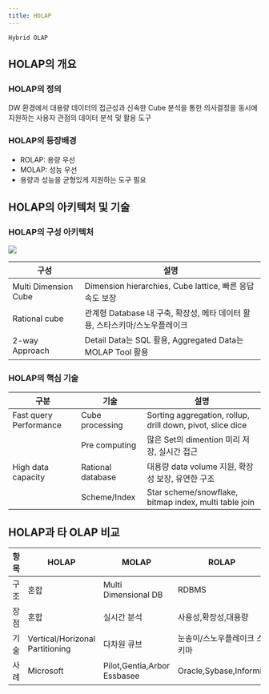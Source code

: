 ```yaml
---
title: HOLAP
---
```


`Hybrid OLAP`

## HOLAP의 개요
### HOLAP의 정의
DW 환경에서 대용량 데이터의 접근성과 신속한 Cube 분석을 통한 의사결정을 동시에 지원하는 사용자 관점의 데이터 분석 및 활용 도구

### HOLAP의 등장배경
- ROLAP: 용량 우선
- MOLAP: 성능 우선
- 용량과 성능을 균형있게 지원하는 도구 필요

## HOLAP의 아키텍처 및 기술
### HOLAP의 구성 아키텍처
![](http://image.slidesharecdn.com/olapbybharatkalia-140909030348-phpapp02/95/olap-basics-and-fundamentals-by-bharat-kalia-66-638.jpg?cb=1410231895)

|구성|설명|
|---|---|
|Multi Dimension Cube |Dimension hierarchies, Cube lattice, 빠른 응답속도 보장 |
|Rational cube |관계형 Database 내 구축, 확장성, 메타 데이터 활용, 스타스키마/스노우플레이크 |
|2-way Approach |Detail Data는 SQL 활용, Aggregated Data는 MOLAP Tool 활용 |

### HOLAP의 핵심 기술

|구분|기술|설명|
|---|---|---|
|Fast query Performance |Cube processing |Sorting aggregation, rollup, drill down, pivot, slice dice |
| |Pre computing |많은 Set의 dimention 미리 저장, 실시간 접근 |
|High data capacity |Rational database |대용량 data volume 지원, 확장성 보장, 유연한 구조 |
| |Scheme/Index |Star scheme/snowflake, bitmap index, multi table join |

## HOLAP과 타 OLAP 비교

|항목|HOLAP|MOLAP|ROLAP|
|---|-----|-----|-----|
|구조|혼합|Multi Dimensional DB|RDBMS|
|장점|혼합|실시간 분석|사용성,확장성,대용량|
|기술|Vertical/Horizonal Partitioning|다차원 큐브|눈송이/스노우플레이크 스키마|
|사례|Microsoft|Pilot,Gentia,Arbor Essbasee|Oracle,Sybase,Informix|

